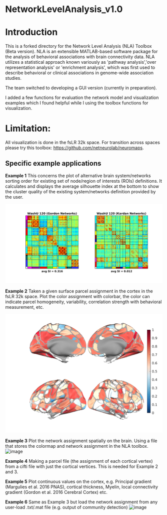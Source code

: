 # NetworkLevelAnalysis_v1.0

# Introduction
This is a forked directory for the Network Level Analysis (NLA) Toolbox (Beta version). NLA is an extensible MATLAB-based software package for the analysis of behavioral associations with brain connectivity data. NLA utilizes a statistical approach known variously as 'pathway analysis','over representation analysis' or 'enrichment analysis', which was first used to describe behavioral or clinical associations in genome-wide association studies.

The team switched to developing a GUI version (currently in preparation).

I added a few functions for evaluation the network model and visualization examples which I found helpful while I using the toolbox functions for visualization.

# Limitation: 
All visualization is done in the fsLR 32k space. For transition across spaces please try this toolbox: https://github.com/netneurolab/neuromaps.

## Specific example applications
**Example 1** 
This concerns the plot of alternative brain system/networks sorting order for existing set of node/region of interests (ROIs) definitions. It calculates and displays the average silhouette index at the bottom to show the cluster quality of the existing system/networks definition provided by the user.

![image](https://github.com/cindyhfls/Network-Level-Analysis/blob/main/NLA%20visualizationfunctions/Example1.png)

**Example 2**
Taken a given surface parcel assignment in the cortex in the fsLR 32k space. Plot the color assignment with colorbar, the color can indicate parcel homogeneity, variability, correlation strength with behavioral measurement, etc.

![image](https://github.com/cindyhfls/Network-Level-Analysis/blob/main/NLA%20visualizationfunctions/Example2.png)

**Example 3**
Plot the network assignment spatially on the brain. Using a file that stores the colormap and network assignment in the NLA toolbox.
![image](https://github.com/cindyhfls/Network-Level-Analysis/assets/30844460/73cabe6e-b0c3-4002-9b16-f2c916b85f42)


**Example 4**
Making a parcel file (the assignment of each cortical vertex) from a cifti file with just the cortical vertices. This is needed for Example 2 and 3.

**Example 5**
Plot continuous values on the cortex, e.g. Principal gradient (Margulies et al. 2016 PNAS), cortical thickness, Myelin, local connectivity gradient (Gordon et al. 2016 Cerebral Cortex) etc.

**Example 6**
Same as Example 3 but load the network assignment from any user-load .txt/.mat file (e.g. output of community detection)
![image](https://github.com/cindyhfls/Network-Level-Analysis/blob/main/NLA%20visualizationfunctions/Example6.png)
